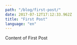 ```yaml
---
path: "/blog/first-post/"
date: 2017-07-12T17:12:33.962Z
title: "First Post"
language: "en"
---
```


Content of First Post